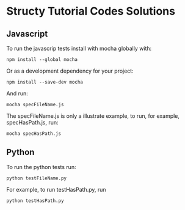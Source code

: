 # Structy Tutorial Codes Solutions

## Javascript

To run the javascrip tests install with mocha globally with:
```
npm install --global mocha
```

Or as a development dependency for your project:
```
npm install --save-dev mocha
```

And run:
```
mocha specFileName.js
```

The specFileName.js is only a illustrate example, to run, for example, specHasPath.js, run:
```
mocha specHasPath.js
```

## Python

To run the python tests run:
```
python testFileName.py
```

For example, to run testHasPath.py, run
```
python testHasPath.py
```